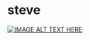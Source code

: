 # steve 
[![IMAGE ALT TEXT HERE](https://img.youtube.com/vi/1oNzSqt6mWo/0.jpg)](https://www.youtube.com/watch?v=1oNzSqt6mWo)
